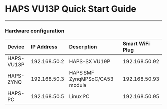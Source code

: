 # HAPS VU13P Quick Start Guide



---
### Hardware configuration 

| Device | IP Address | Description | Smart WiFi Plug |
|:-|:-|:-|:-|
| HAPS-VU13P | 192.168.50.2 | HAPS-SX VU19P | 192.168.50.92 |
| HAPS-ZYNQ | 192.168.50.3 | HAPS SMF ZynqMPSoC/CA53 module | 192.168.50.93 |
| HAPS-PC | 192.168.50.5 | Linux PC | 192.168.50.95 |
